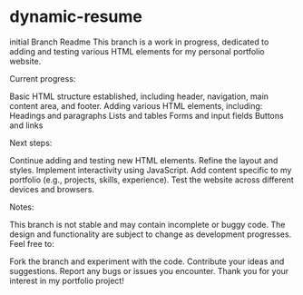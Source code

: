 # dynamic-resume

initial Branch Readme
This branch is a work in progress, dedicated to adding and testing various HTML elements for my personal portfolio website.

Current progress:

Basic HTML structure established, including header, navigation, main content area, and footer.
Adding various HTML elements, including:
Headings and paragraphs
Lists and tables
Forms and input fields
Buttons and links

Next steps:

Continue adding and testing new HTML elements.
Refine the layout and styles.
Implement interactivity using JavaScript.
Add content specific to my portfolio (e.g., projects, skills, experience).
Test the website across different devices and browsers.

Notes:

This branch is not stable and may contain incomplete or buggy code.
The design and functionality are subject to change as development progresses.
Feel free to:

Fork the branch and experiment with the code.
Contribute your ideas and suggestions.
Report any bugs or issues you encounter.
Thank you for your interest in my portfolio project!